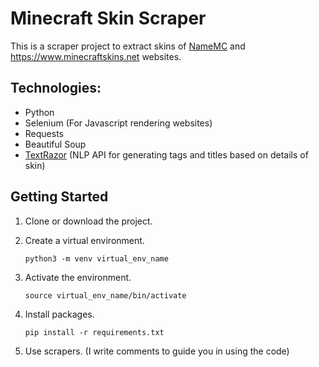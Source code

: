
# Minecraft Skin Scraper

This is a scraper project to extract skins of [NameMC](https://namemc.com) and https://www.minecraftskins.net websites.

## Technologies:
- Python
- Selenium (For Javascript rendering websites)
- Requests
- Beautiful Soup
- [TextRazor](https://www.textrazor.com) (NLP API for generating tags and titles based on details of skin)

## Getting Started
1. Clone or download the project.
   
2. Create a virtual environment.
   ```
   python3 -m venv virtual_env_name
   ```

3. Activate the environment.
   ```
   source virtual_env_name/bin/activate
   ```
   
4. Install packages.
   ```
   pip install -r requirements.txt
   ```

5. Use scrapers. (I write comments to guide you in using the code)
